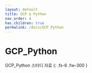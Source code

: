 ```yaml
---
layout: default
title: GCP & Python
nav_order: 4
has_children: true
permalink: /docs/GCP_Python
---
```

# GCP_Python
GCP_Python 스터디 자료
{: .fs-6 .fw-300 }
